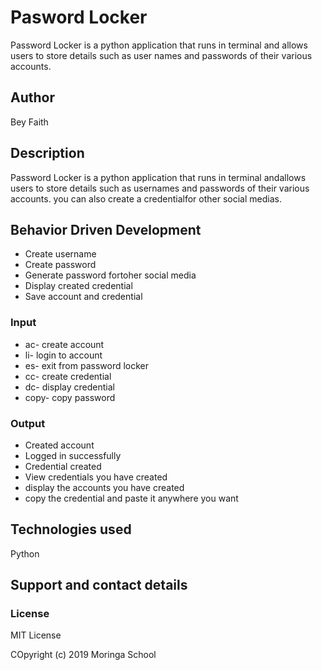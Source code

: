 # Pasword Locker

Password Locker is a python application that runs in terminal and allows users to store details such as user names and passwords of their various accounts.

## Author

Bey Faith

## Description

Password Locker is a python application that runs in terminal andallows users to store details such as usernames and passwords of their various accounts. you can also create a credentialfor other social medias.

## Behavior Driven Development

* Create username
* Create password
* Generate password fortoher social media
* Display created credential
* Save account and credential

### Input

* ac- create account
* li- login to account
* es- exit from password locker
* cc- create credential
* dc- display credential
* copy- copy password

### Output
* Created account
* Logged in successfully
* Credential created
* View credentials you have created
* display the accounts you have created
* copy the credential and paste it anywhere you want

## Technologies used

Python

## Support and contact details



### License

MIT License

COpyright (c) 2019 Moringa School
